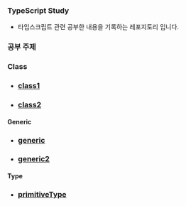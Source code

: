 ### TypeScript Study

- 타입스크립트 관련 공부한 내용을 기록하는 레포지토리 입니다.

### 공부 주제

### Class

- ### [class1](src/Class/class.ts)
- ### [class2](src/Class/class2.ts)

#### Generic

- ### [generic](src/Generic/generic.ts)
- ### [generic2](src/Generic/generic2.ts)

#### Type

- ### [primitiveType](src/TypeJsTs/PrimitiveType.md)
